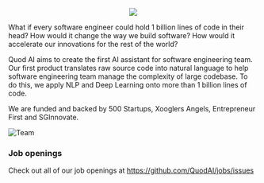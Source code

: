 <p align="center">
  <img src="https://s3-ap-southeast-1.amazonaws.com/quod.ai/logo-sm.png?raw=true"/>
</p>

What if every software engineer could hold 1 billion lines of code in their head? 
How would it change the way we build software? 
How would it accelerate our innovations for the rest of the world?

Quod AI aims to create the first AI assistant for software engineering team. Our first product translates raw source code into natural language to help software engineering team manage the complexity of large codebase. To do this, we apply NLP and Deep Learning onto more than 1 billion lines of code.

We are funded and backed by 500 Startups, Xooglers Angels, Entrepreneur First and SGInnovate.

![Team](https://lh3.googleusercontent.com/abRHa6EO6fK39bvINTztJV27NAt_m5N0J0cuYtAwOysuySysHu2KsbztCa6dVWXGez335Esz0dUQp0iXCXkYu2Fh0rSwbBqcNbi-uqktWm41xLHshsQG-UKPKAVyOmKUVdeqolrxHLAGLYBaGGaQgfUul4aPC3EiJ9hP8pyQCq4lGpirapg7BEWhfxTCU0KgmhD9T09LbC2iWjpVaDQYbTekhBDefv2-8lyPE9B0tiPhlAdSZhkPRWdnhR71YtwAwWZKT-AOejxx_6mC8Hrb-Mm6pyOhQt11o_aeBV6VymyjNWF7lNO5yjh-Tull0xabGFViMTE_MHGGDdhgLqNXKSYjEXNecnEwl0in6QfHgSOGYLh9JhXJNE-10g0PD9jKyE4AdqfxgkqzffaMxPn_i5uwhNmcZyvTPodrnJ3armrOcTim6aPo00qs9aDsuP8NArTSBt5yRN_ie_egl_uvHpigyZiQDIiUQbkdlR_hRrx9OspcIo6H7hetlYWxr0wZ7X2VML56F8dwcOfj2w9uC5bRb2Vu2qnJjjGOnBuSnDNAJA9dwAYbM2zl67RoeLHp8Dey8kQwJ5PTeJH4loc_sTRQsFelQ9yDb8OQ1aJY7yRyM120MnxCfxVs7jOO2MJMkxZD4ovvNjL-ysUaAXCY6V1j_ohWGa7hG4JVMEKWNF-zeimJDMDvj0MthAiNzo_MheKx3cUNQETU1Pj7Yo6ghQLEE2Kmq8-GhEuZnCbhLvIIqEnugg=w1262-h946-no "Team")

### Job openings

Check out all of our job openings at https://github.com/QuodAI/jobs/issues
